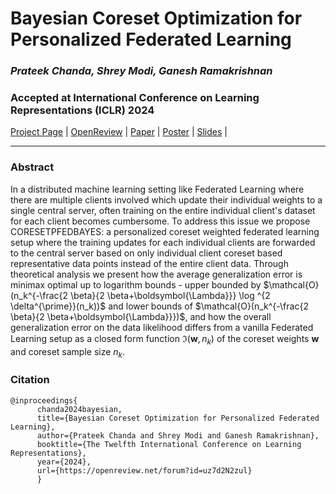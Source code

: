 # Bayesian Coreset Optimization for Personalized Federated Learning
### _Prateek Chanda, Shrey Modi, Ganesh Ramakrishnan_

### Accepted at International Conference on Learning Representations (ICLR) 2024


[Project Page](https://coresetfederatedlearning.github.io/) | [OpenReview](https://openreview.net/forum?id=uz7d2N2zul) | [Paper](https://openreview.net/pdf?id=uz7d2N2zul) | [Poster](https://iclr.cc/media/PosterPDFs/ICLR%202024/17557.png?t=1713590458.7719705) | [Slides](https://iclr.cc/media/iclr-2024/Slides/17557.pdf) |

------------------------------

### Abstract
In a distributed machine learning setting like Federated Learning where there are multiple clients involved which update their individual weights to a single central server, often training on the entire individual client's dataset for each client becomes cumbersome. To address this issue we propose CORESETPFEDBAYES: a personalized coreset weighted federated learning setup where the training updates for each individual clients are forwarded to the central server based on only individual client coreset based representative data points instead of the entire client data. Through theoretical analysis we present how the average generalization error is minimax optimal up to logarithm bounds - upper bounded by $\mathcal{O}(n_k^{-\frac{2 \beta}{2 \beta+\boldsymbol{\Lambda}}} \log ^{2 \delta^{\prime}}(n_k))$ and lower bounds of $\mathcal{O}(n_k^{-\frac{2 \beta}{2 \beta+\boldsymbol{\Lambda}}})$, and how the overall generalization error on the data likelihood differs from a vanilla Federated Learning setup as a closed form function ${\boldsymbol{\Im}}(\boldsymbol{w}, n_k)$ of the coreset weights $\boldsymbol{w}$ and coreset sample size $n_k$. 


### Citation
```
@inproceedings{
      chanda2024bayesian,
      title={Bayesian Coreset Optimization for Personalized Federated Learning},
      author={Prateek Chanda and Shrey Modi and Ganesh Ramakrishnan},
      booktitle={The Twelfth International Conference on Learning Representations},
      year={2024},
      url={https://openreview.net/forum?id=uz7d2N2zul}
      }
```

